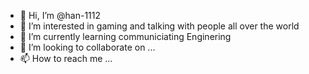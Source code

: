 - 👋 Hi, I’m @han-1112
- 👀 I’m interested in gaming and talking with people all over the world
- 🌱 I’m currently learning communiciating Enginering
- 💞️ I’m looking to collaborate on ...
- 📫 How to reach me ...

<!---
han-1112/han-1112 is a ✨ special ✨ repository because its `README.md` (this file) appears on your GitHub profile.
You can click the Preview link to take a look at your changes.
--->
